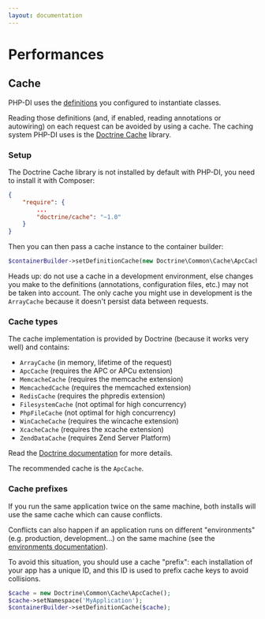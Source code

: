 ```yaml
---
layout: documentation
---
```


# Performances

## Cache

PHP-DI uses the [definitions](definition.md) you configured to instantiate classes.

Reading those definitions (and, if enabled, reading annotations or autowiring) on each request can be avoided by using a cache. The caching system PHP-DI uses is the [Doctrine Cache](http://doctrine-common.readthedocs.org/en/latest/reference/caching.html) library.

### Setup

The Doctrine Cache library is not installed by default with PHP-DI, you need to install it with Composer:

```json
{
    "require": {
        ...
        "doctrine/cache": "~1.0"
    }
}
```

Then you can then pass a cache instance to the container builder:

```php
$containerBuilder->setDefinitionCache(new Doctrine\Common\Cache\ApcCache());
```

Heads up: do not use a cache in a development environment, else changes you make to the definitions (annotations, configuration files, etc.) may not be taken into account. The only cache you might use in development is the `ArrayCache` because it doesn't persist data between requests.

### Cache types

The cache implementation is provided by Doctrine (because it works very well) and contains:

- `ArrayCache` (in memory, lifetime of the request)
- `ApcCache` (requires the APC or APCu extension)
- `MemcacheCache` (requires the memcache extension)
- `MemcachedCache` (requires the memcached extension)
- `RedisCache` (requires the phpredis extension)
- `FilesystemCache` (not optimal for high concurrency)
- `PhpFileCache` (not optimal for high concurrency)
- `WinCacheCache` (requires the wincache extension)
- `XcacheCache` (requires the xcache extension)
- `ZendDataCache` (requires Zend Server Platform)

Read the [Doctrine documentation](http://docs.doctrine-project.org/projects/doctrine-common/en/latest/reference/caching.html) for more details.

The recommended cache is the `ApcCache`.

### Cache prefixes

If you run the same application twice on the same machine, both installs will use the same cache which can cause conflicts.

Conflicts can also happen if an application runs on different "environments" (e.g. production, development…) on the same machine (see the [environments documentation](environments.md)).

To avoid this situation, you should use a cache "prefix": each installation of your app has a unique ID, and this ID is used to prefix cache keys
to avoid collisions.

```php
$cache = new Doctrine\Common\Cache\ApcCache();
$cache->setNamespace('MyApplication');
$containerBuilder->setDefinitionCache($cache);
```
